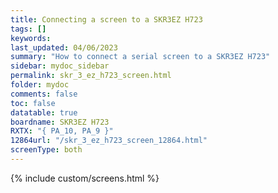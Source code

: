 ```yaml
---
title: Connecting a screen to a SKR3EZ H723
tags: []
keywords: 
last_updated: 04/06/2023
summary: "How to connect a serial screen to a SKR3EZ H723"
sidebar: mydoc_sidebar
permalink: skr_3_ez_h723_screen.html
folder: mydoc
comments: false
toc: false
datatable: true
boardname: SKR3EZ H723
RXTX: "{ PA_10, PA_9 }"
12864url: "/skr_3_ez_h723_screen_12864.html"
screenType: both
---
```


{% include custom/screens.html %}